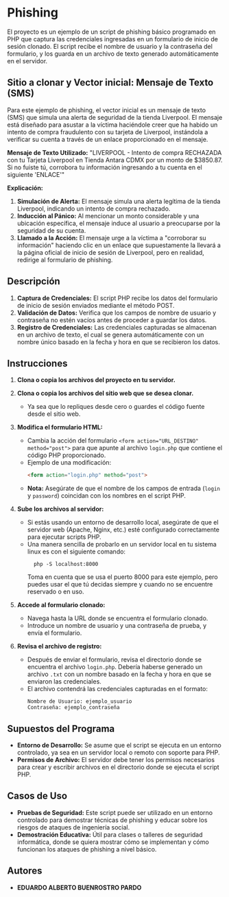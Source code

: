 # Phishing

El proyecto es un ejemplo de un script de phishing básico programado en PHP que captura las credenciales ingresadas en un formulario de inicio de sesión clonado. El script recibe el nombre de usuario y la contraseña del formulario, y los guarda en un archivo de texto generado automáticamente en el servidor.

## Sitio a clonar y Vector inicial: Mensaje de Texto (SMS)

Para este ejemplo de phishing, el vector inicial es un mensaje de texto (SMS) que simula una alerta de seguridad de la tienda Liverpool. El mensaje está diseñado para asustar a la víctima haciéndole creer que ha habido un intento de compra fraudulento con su tarjeta de Liverpool, instándola a verificar su cuenta a través de un enlace proporcionado en el mensaje.

**Mensaje de Texto Utilizado:**
"LIVERPOOL - Intento de compra RECHAZADA con tu Tarjeta Liverpool en Tienda Antara CDMX por un monto de $3850.87. Si no fuiste tú, corrobora tu información ingresando a tu cuenta en el siguiente 'ENLACE'"

**Explicación:**
1. **Simulación de Alerta:** El mensaje simula una alerta legítima de la tienda Liverpool, indicando un intento de compra rechazado.
2. **Inducción al Pánico:** Al mencionar un monto considerable y una ubicación específica, el mensaje induce al usuario a preocuparse por la seguridad de su cuenta.
3. **Llamado a la Acción:** El mensaje urge a la víctima a "corroborar su información" haciendo clic en un enlace que supuestamente la llevará a la página oficial de inicio de sesión de Liverpool, pero en realidad, redirige al formulario de phishing.

## Descripción

1. **Captura de Credenciales:** El script PHP recibe los datos del formulario de inicio de sesión enviados mediante el método POST.
2. **Validación de Datos:** Verifica que los campos de nombre de usuario y contraseña no estén vacíos antes de proceder a guardar los datos.
3. **Registro de Credenciales:** Las credenciales capturadas se almacenan en un archivo de texto, el cual se genera automáticamente con un nombre único basado en la fecha y hora en que se recibieron los datos.

## Instrucciones

1. **Clona o copia los archivos del proyecto en tu servidor.**
2. **Clona o copia los archivos del sitio web que se desea clonar.**
   - Ya sea que lo repliques desde cero o guardes el código fuente desde el sitio web.
4. **Modifica el formulario HTML:** 
   - Cambia la acción del formulario ```<form action="URL_DESTINO" method="post">``` para que apunte al archivo ```login.php``` que contiene el código PHP proporcionado.
   - Ejemplo de una modificación:
     ```html
     <form action="login.php" method="post">
     ```
   - **Nota:** Asegúrate de que el nombre de los campos de entrada (`login` y `password`) coincidan con los nombres en el script PHP.
   
5. **Sube los archivos al servidor:** 
   - Si estás usando un entorno de desarrollo local, asegúrate de que el servidor web (Apache, Nginx, etc.) esté configurado correctamente para ejecutar scripts PHP.
   - Una manera sencilla de probarlo en un servidor local en tu sistema linux es con el siguiente comando:
      ```
        php -S localhost:8000

      ```
      Toma en cuenta que se usa el puerto 8000 para este ejemplo, pero puedes usar el que tú decidas siempre y cuando no se encuentre reservado o en uso.
   
6. **Accede al formulario clonado:**
   - Navega hasta la URL donde se encuentra el formulario clonado.
   - Introduce un nombre de usuario y una contraseña de prueba, y envía el formulario.

7. **Revisa el archivo de registro:**
   - Después de enviar el formulario, revisa el directorio donde se encuentra el archivo ```login.php```. Debería haberse generado un archivo ```.txt``` con un nombre basado en la fecha y hora en que se enviaron las credenciales.
   - El archivo contendrá las credenciales capturadas en el formato:
     ```
     Nombre de Usuario: ejemplo_usuario
     Contraseña: ejemplo_contraseña
     ```

## Supuestos del Programa

* **Entorno de Desarrollo:** Se asume que el script se ejecuta en un entorno controlado, ya sea en un servidor local o remoto con soporte para PHP.
* **Permisos de Archivo:** El servidor debe tener los permisos necesarios para crear y escribir archivos en el directorio donde se ejecuta el script PHP.

## Casos de Uso

* **Pruebas de Seguridad:** Este script puede ser utilizado en un entorno controlado para demostrar técnicas de phishing y educar sobre los riesgos de ataques de ingeniería social.
* **Demostración Educativa:** Útil para clases o talleres de seguridad informática, donde se quiera mostrar cómo se implementan y cómo funcionan los ataques de phishing a nivel básico.

## Autores

* **EDUARDO ALBERTO BUENROSTRO PARDO**
